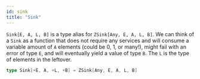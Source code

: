 ```yaml
---
id: sink
title: "Sink"
---
```


`Sink[E, A, L, B]` is a type alias for `ZSink[Any, E, A, L, B]`. We can think of a `Sink` as a function that does not require any services and will consume a variable amount of `A` elements (could be 0, 1, or many!), might fail with an error of type `E`, and will eventually yield a value of type `B`. The `L` is the type of elements in the leftover.

```scala
type Sink[+E, A, +L, +B] = ZSink[Any, E, A, L, B]
```